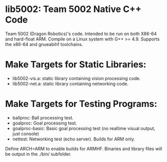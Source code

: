 # lib5002: Team 5002 Native C++ Code
Team 5002 (Dragon Robotics)'s code. Intended to be run on both X86-64 and hard-float ARM.
Compile on a Linux system with G++ >= 4.9.
Supports the x86-64 and gnueabihf toolchains.

# Make Targets for Static Libraries:
 * lib5002-vis.a: static library containing vision processing code.
 * lib5002-net.a: static library containing networking code.

# Make Targets for Testing Programs:
 * ballproc: Ball processing test.
 * goalproc: Goal processing test.
 * goalproc-basic: Basic goal processing test (no realtime visual output, just console)
 * nettest: Networking test (echo server). Builds for ARM only.

Define ARCH=ARM to enable builds for ARMHF.
Binaries and library files will be output in the ./bin/ subfolder.
